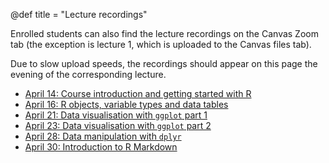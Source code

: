 @def title = "Lecture recordings"

Enrolled students can also find the lecture recordings on the Canvas Zoom tab (the exception is lecture 1, which is uploaded to the Canvas files tab).

Due to slow upload speeds, the recordings should appear on this page the evening of the corresponding lecture.

* [April 14: Course introduction and getting started with R](https://web.stanford.edu/~damianp/recordings/recording1.mp4)
* [April 16: R objects, variable types and data tables](https://web.stanford.edu/~damianp/recordings/recording2.mp4)
* [April 21: Data visualisation with `ggplot` part 1](https://web.stanford.edu/~damianp/recordings/recording3.mp4)
* [April 23: Data visualisation with `ggplot` part 2](https://web.stanford.edu/~damianp/recordings/recording4.mp4)
* [April 28: Data manipulation with `dplyr`](https://web.stanford.edu/~damianp/recordings/recording5.mp4)
* [April 30: Introduction to R Markdown](https://web.stanford.edu/~damianp/recordings/recording6.mp4)
